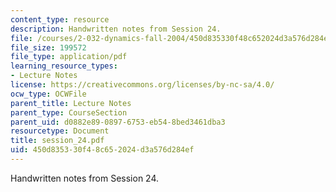 ```yaml
---
content_type: resource
description: Handwritten notes from Session 24.
file: /courses/2-032-dynamics-fall-2004/450d835330f48c652024d3a576d284ef_session_24.pdf
file_size: 199572
file_type: application/pdf
learning_resource_types:
- Lecture Notes
license: https://creativecommons.org/licenses/by-nc-sa/4.0/
ocw_type: OCWFile
parent_title: Lecture Notes
parent_type: CourseSection
parent_uid: d0882e89-0897-6753-eb54-8bed3461dba3
resourcetype: Document
title: session_24.pdf
uid: 450d8353-30f4-8c65-2024-d3a576d284ef
---
```

Handwritten notes from Session 24.